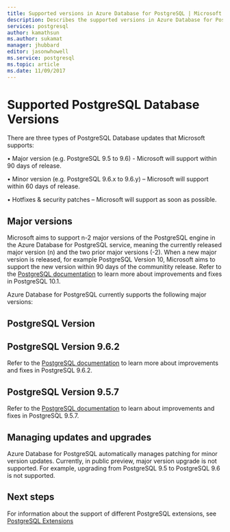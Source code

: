 ```yaml
---
title: Supported versions in Azure Database for PostgreSQL | Microsoft Docs
description: Describes the supported versions in Azure Database for PostgreSQL.
services: postgresql
author: kamathsun
ms.author: sukamat
manager: jhubbard
editor: jasonwhowell
ms.service: postgresql
ms.topic: article
ms.date: 11/09/2017
---
```

# Supported PostgreSQL Database Versions
There are three types of PostgreSQL Database updates that Microsoft supports:

•	Major version (e.g. PostgreSQL 9.5 to 9.6) - Microsoft will support within 90 days of release.

•	Minor version (e.g. PostgreSQL 9.6.x to 9.6.y) – Microsoft will support within 60 days of release. 

•	Hotfixes & security patches – Microsoft will support as soon as possible.

## Major versions
Microsoft aims to support n-2 major versions of the PostgreSQL engine in the Azure Database for PostgreSQL service, meaning the currently released major version (n) and the two prior major versions (-2).  When a new major version is released, for example PostgreSQL Version 10, Microsoft aims to support the new version within 90 days of the communitity release.  Refer to the [PostgreSQL documentation](https://www.postgresql.org/docs/10/static/index.html) to learn more about improvements and fixes in PostgreSQL 10.1.

Azure Database for PostgreSQL currently supports the following major versions:

## PostgreSQL Version

## PostgreSQL Version 9.6.2
Refer to the [PostgreSQL documentation](https://www.postgresql.org/docs/9.6/static/release-9-6-2.html) to learn more about improvements and fixes in PostgreSQL 9.6.2.

## PostgreSQL Version 9.5.7
Refer to the [PostgreSQL documentation](https://www.postgresql.org/docs/9.5/static/release-9-5-7.html) to learn about improvements and fixes in PostgreSQL 9.5.7.

## Managing updates and upgrades
Azure Database for PostgreSQL automatically manages patching for minor version updates. Currently, in public preview, major version upgrade is not supported. For example, upgrading from PostgreSQL 9.5 to PostgreSQL 9.6 is not supported.

## Next steps
For information about the support of different PostgreSQL extensions, see [PostgreSQL Extensions](concepts-extensions.md)
